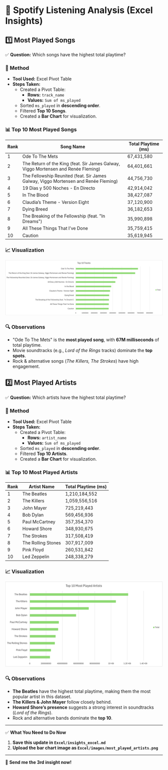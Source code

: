 # 🎵 Spotify Listening Analysis (Excel Insights)

## **1️⃣ Most Played Songs**
✅ **Question:** Which songs have the highest total playtime?

### **📌 Method**
- **Tool Used:** Excel Pivot Table
- **Steps Taken:**
  - Created a Pivot Table:
    - **Rows:** `track_name`
    - **Values:** `Sum of ms_played`
  - Sorted `ms_played` in **descending order**.
  - Filtered **Top 10 Songs**.
  - Created a **Bar Chart** for visualization.

### **📊 Top 10 Most Played Songs**
| Rank | Song Name | Total Playtime (ms) |
|------|----------|---------------------|
| 1 | Ode To The Mets | 67,431,580 |
| 2 | The Return of the King (feat. Sir James Galway, Viggo Mortensen and Renée Fleming) | 64,401,661 |
| 3 | The Fellowship Reunited (feat. Sir James Galway, Viggo Mortensen and Renée Fleming) | 44,756,730 |
| 4 | 19 Dias y 500 Noches - En Directo | 42,914,042 |
| 5 | In The Blood | 38,427,087 |
| 6 | Claudia’s Theme - Version Eight | 37,120,900 |
| 7 | Dying Breed | 36,182,653 |
| 8 | The Breaking of the Fellowship (feat. "In Dreams") | 35,990,898 |
| 9 | All These Things That I’ve Done | 35,759,415 |
| 10 | Caution | 35,619,945 |

### **📈 Visualization**
![Most Played Songs](images/most_played_songs.png)

### **🔍 Observations**
- "Ode To The Mets" is the **most played song**, with **67M milliseconds** of total playtime.
- Movie soundtracks (e.g., *Lord of the Rings* tracks) dominate the **top spots**.
- Rock & alternative songs (*The Killers, The Strokes*) have high engagement.

## **2️⃣ Most Played Artists**
✅ **Question:** Which artists have the highest total playtime?

### **📌 Method**
- **Tool Used:** Excel Pivot Table
- **Steps Taken:**
  - Created a Pivot Table:
    - **Rows:** `artist_name`
    - **Values:** `Sum of ms_played`
  - Sorted `ms_played` in **descending order**.
  - Filtered **Top 10 Artists**.
  - Created a **Bar Chart** for visualization.

### **📊 Top 10 Most Played Artists**
| Rank | Artist Name | Total Playtime (ms) |
|------|------------|---------------------|
| 1 | The Beatles | 1,210,184,552 |
| 2 | The Killers | 1,059,556,516 |
| 3 | John Mayer | 725,219,443 |
| 4 | Bob Dylan | 569,456,936 |
| 5 | Paul McCartney | 357,354,370 |
| 6 | Howard Shore | 348,930,675 |
| 7 | The Strokes | 317,508,419 |
| 8 | The Rolling Stones | 307,917,009 |
| 9 | Pink Floyd | 260,531,842 |
| 10 | Led Zeppelin | 248,338,279 |

### **📈 Visualization**
![Most Played Artists](images/most_played_artists.png)

### **🔍 Observations**
- **The Beatles** have the highest total playtime, making them the most popular artist in this dataset.
- **The Killers & John Mayer** follow closely behind.
- **Howard Shore’s presence** suggests a strong interest in soundtracks (*Lord of the Rings*).
- Rock and alternative bands dominate the **top 10**.

---

✅ **What You Need to Do Now**  
1. **Save this update in `Excel/insights_excel.md`**  
2. **Upload the bar chart image as `Excel/images/most_played_artists.png`**  

---

🎯 **Send me the 3rd insight now!**
  




